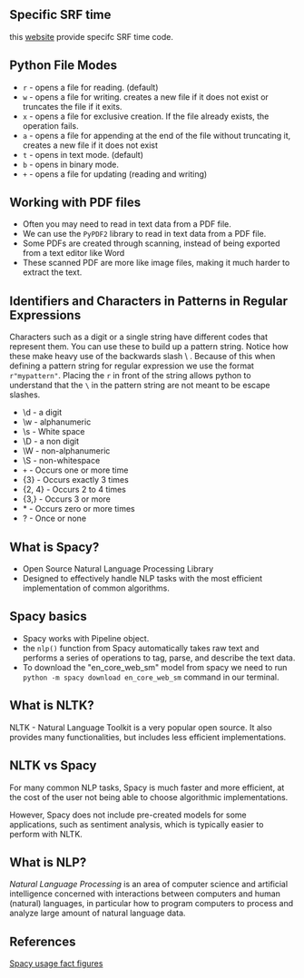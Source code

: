## Specific SRF time 
this [website]('https://strftime.org/) provide specifc SRF time code.

## Python File Modes
* `r` - opens a file for reading. (default)
* `w` - opens a file for writing. creates a new file if it does not exist or truncates the file if it exits.
* `x` - opens a file for exclusive creation. If the file already exists, the operation fails.
* `a` - opens a file for appending at the end of the file without truncating it, creates a new file if it does not exist
* `t` - opens in text mode. (default)
* `b` - opens in binary mode.
* `+` - opens a file for updating (reading and writing)

## Working with PDF files
* Often you may need to read in text data from a PDF file.
* We can use the `PyPDF2` library to read in text data from a PDF file.
* Some PDFs are created through scanning, instead of being exported from a text editor like Word
* These scanned PDF are more like image files, making it much harder to extract the text.

## Identifiers and Characters in Patterns in Regular Expressions
Characters such as a digit or a single string have different codes that represent them. You can use these to build up a 
pattern string. Notice how these make heavy use of the backwards slash \ . Because of this when defining a pattern string
for regular expression we use the format `r"mypattern"`. Placing the `r` in front of the string allows python to understand
that the `\` in the pattern string are not meant to be escape slashes.

* \d - a digit
* \w - alphanumeric
* \s - White space
* \D - a non digit
* \W - non-alphanumeric
* \S - non-whitespace
* `+` - Occurs one or more time
* {3} - Occurs exactly 3 times
* {2, 4} - Occurs 2 to 4 times
* {3,} - Occurs 3 or more
* \* - Occurs zero or more times
* ? - Once or none

## What is Spacy?
* Open Source Natural Language Processing Library
* Designed to effectively handle NLP tasks with the most efficient implementation of common algorithms.

## Spacy basics
* Spacy works with Pipeline object.
* the `nlp()` function from Spacy automatically takes raw text and performs a series of operations to tag, parse,
and describe the text data.
* To download the "en_core_web_sm" model from spacy we need to run `python -m spacy download en_core_web_sm` command
in our terminal.

## What is NLTK?
NLTK - Natural Language Toolkit is a very popular open source. It also provides many functionalities, but includes less
efficient implementations.

## NLTK vs Spacy
For many common NLP tasks, Spacy is much faster and more efficient, at the cost of the user not being able to choose 
algorithmic implementations.

However, Spacy does not include pre-created models for some applications, such as sentiment analysis, which is typically 
easier to perform with NLTK.

## What is NLP?
_Natural Language Processing_ is an area of computer science and artificial intelligence concerned with interactions
between computers and human (natural) languages, in particular how to program computers to process and analyze large 
amount of natural language data.

## References
[Spacy usage fact figures](https://spacy.io/usage/facts-figures)